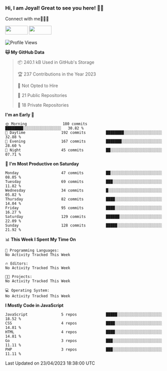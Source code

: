 ### Hi, I am Joyal! Great to see you here! 👨‍💻

Connect with me🧑🏼‍💻

[<img src="https://img.shields.io/badge/--twitter?label=Twitter&logo=Twitter&style=social"  width="72px" height="28px">](https://twitter.com/joyalDev) [<img src="https://img.shields.io/badge/--linkedin?label=LinkedIn&logo=LinkedIn&style=social"  width="72px" height="28px">](https://www.linkedin.com/in/joyal-raphel-588760191/)



<!--START_SECTION:waka-->
![Profile Views](http://img.shields.io/badge/Profile%20Views-0-blue)

**🐱 My GitHub Data** 

> 📦 240.1 kB Used in GitHub's Storage 
 > 
> 🏆 237 Contributions in the Year 2023
 > 
> 🚫 Not Opted to Hire
 > 
> 📜 21 Public Repositories 
 > 
> 🔑 18 Private Repositories 
 > 
**I'm an Early 🐤** 

```text
🌞 Morning                180 commits         ████████░░░░░░░░░░░░░░░░░   30.82 % 
🌆 Daytime                192 commits         ████████░░░░░░░░░░░░░░░░░   32.88 % 
🌃 Evening                167 commits         ███████░░░░░░░░░░░░░░░░░░   28.60 % 
🌙 Night                  45 commits          ██░░░░░░░░░░░░░░░░░░░░░░░   07.71 % 
```
📅 **I'm Most Productive on Saturday** 

```text
Monday                   47 commits          ██░░░░░░░░░░░░░░░░░░░░░░░   08.05 % 
Tuesday                  69 commits          ███░░░░░░░░░░░░░░░░░░░░░░   11.82 % 
Wednesday                34 commits          █░░░░░░░░░░░░░░░░░░░░░░░░   05.82 % 
Thursday                 82 commits          ████░░░░░░░░░░░░░░░░░░░░░   14.04 % 
Friday                   95 commits          ████░░░░░░░░░░░░░░░░░░░░░   16.27 % 
Saturday                 129 commits         ██████░░░░░░░░░░░░░░░░░░░   22.09 % 
Sunday                   128 commits         █████░░░░░░░░░░░░░░░░░░░░   21.92 % 
```


📊 **This Week I Spent My Time On** 

```text
💬 Programming Languages: 
No Activity Tracked This Week

🔥 Editors: 
No Activity Tracked This Week

🐱‍💻 Projects: 
No Activity Tracked This Week

💻 Operating System: 
No Activity Tracked This Week
```

**I Mostly Code in JavaScript** 

```text
JavaScript               5 repos             █████░░░░░░░░░░░░░░░░░░░░   18.52 % 
CSS                      4 repos             ████░░░░░░░░░░░░░░░░░░░░░   14.81 % 
HTML                     4 repos             ████░░░░░░░░░░░░░░░░░░░░░   14.81 % 
Go                       3 repos             ███░░░░░░░░░░░░░░░░░░░░░░   11.11 % 
PHP                      3 repos             ███░░░░░░░░░░░░░░░░░░░░░░   11.11 % 
```




 Last Updated on 23/04/2023 18:38:00 UTC
<!--END_SECTION:waka-->
